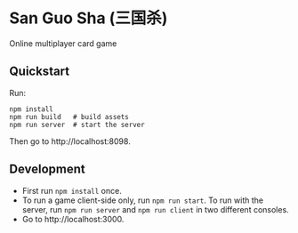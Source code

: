 # San Guo Sha (三国杀)

Online multiplayer card game

## Quickstart

Run:

    npm install
    npm run build   # build assets
    npm run server  # start the server

Then go to http://localhost:8098.

## Development

- First run `npm install` once.
- To run a game client-side only, run `npm run start`. To run with the server, run `npm run server` and `npm run client` in two different consoles.
- Go to http://localhost:3000.

